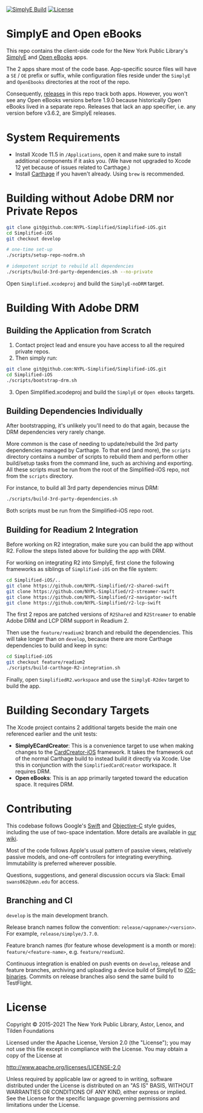 [![SimplyE Build](https://github.com/NYPL-Simplified/Simplified-iOS/workflows/SimplyE%20Build/badge.svg)](https://github.com/NYPL-Simplified/Simplified-iOS/actions?query=workflow%3A%22SimplyE%20Build%22) [![License](https://img.shields.io/badge/License-Apache%202.0-blue.svg)](https://opensource.org/licenses/Apache-2.0)

# SimplyE and Open eBooks

This repo contains the client-side code for the New York Public Library's [SimplyE](https://www.nypl.org/books-music-movies/ebookcentral/simplye) and [Open eBooks](https://openebooks.net) apps.

The 2 apps share most of the code base. App-specific source files will have a `SE` / `OE` prefix or suffix, while configuration files reside under the `SimplyE` and `OpenEbooks` directories at the root of the repo. 

Consequently, [releases](https://github.com/NYPL-Simplified/Simplified-iOS/releases) in this repo track both apps. However, you won't see any Open eBooks versions before 1.9.0 because historically Open eBooks lived in a separate repo. Releases that lack an app specifier, i.e. any version before v3.6.2, are SimplyE releases.

# System Requirements

- Install Xcode 11.5 in `/Applications`, open it and make sure to install additional components if it asks you. (We have not upgraded to Xcode 12 yet because of issues related to Carthage.)
- Install [Carthage](https://github.com/Carthage/Carthage) if you haven't already. Using `brew` is recommended.

# Building without Adobe DRM nor Private Repos

```bash
git clone git@github.com:NYPL-Simplified/Simplified-iOS.git
cd Simplified-iOS
git checkout develop

# one-time set-up
./scripts/setup-repo-nodrm.sh

# idempotent script to rebuild all dependencies
./scripts/build-3rd-party-dependencies.sh --no-private
```
Open `Simplified.xcodeproj` and build the `SimplyE-noDRM` target.

# Building With Adobe DRM

## Building the Application from Scratch

01. Contact project lead and ensure you have access to all the required private repos.
02. Then simply run:
```bash
git clone git@github.com:NYPL-Simplified/Simplified-iOS.git
cd Simplified-iOS
./scripts/bootstrap-drm.sh
```
03. Open Simplified.xcodeproj and build the `SimplyE` or `Open eBooks` targets.

## Building Dependencies Individually

After bootstrapping, it's unlikely you'll need to do that again, because the DRM dependencies very rarely change. 

More common is the case of needing to update/rebuild the 3rd party dependencies managed by Carthage. To that end (and more), the `scripts` directory contains a number of scripts to rebuild them and perform other build/setup tasks from the command line, such as archiving and exporting. All these scripts must be run from the root of the Simplified-iOS repo, not from the `scripts` directory.

For instance, to build all 3rd party dependencies minus DRM:
```bash
./scripts/build-3rd-party-dependencies.sh
```
Both scripts must be run from the Simplified-iOS repo root.

## Building for Readium 2 Integration

Before working on R2 integration, make sure you can build the app without R2. Follow the steps listed above for building the app with DRM.

For working on integrating R2 into SimplyE, first clone the following frameworks as siblings of `Simplified-iOS` on the file system:
```bash
cd Simplified-iOS/..
git clone https://github.com/NYPL-Simplified/r2-shared-swift
git clone https://github.com/NYPL-Simplified/r2-streamer-swift
git clone https://github.com/NYPL-Simplified/r2-navigator-swift
git clone https://github.com/NYPL-Simplified/r2-lcp-swift
```
The first 2 repos are patched versions of `R2Shared` and `R2Streamer` to enable Adobe DRM and LCP DRM support in Readium 2.

Then use the `feature/readium2` branch and rebuild the dependencies. This will take longer than on `develop`, because there are more Carthage dependencies to build and keep in sync:
```bash
cd Simplified-iOS
git checkout feature/readium2
./scripts/build-carthage-R2-integration.sh
```
Finally, open `SimplifiedR2.workspace` and use the `SimplyE-R2dev` target to build the app.

# Building Secondary Targets

The Xcode project contains 2 additional targets beside the main one referenced earlier and the unit tests:

- **SimplyECardCreator**: This is a convenience target to use when making changes to the [CardCreator-iOS](https://github.com/NYPL-Simplified/CardCreator-iOS) framework. It takes the framework out of the normal Carthage build to instead build it directly via Xcode. Use this in conjunction with the `SimplifiedCardCreator` workspace. It requires DRM.
- **Open eBooks**: This is an app primarily targeted toward the education space. It requires DRM.

# Contributing

This codebase follows Google's [Swift](https://google.github.io/swift/) and [Objective-C](https://google.github.io/styleguide/objcguide.xml) style guides, including the use of two-space indentation. More details are available in [our wiki](https://github.com/NYPL-Simplified/Simplified/wiki/Mobile-client-applications#code-style-1).

Most of the code follows Apple's usual pattern of passive views,
relatively passive models, and one-off controllers for integrating everything.
Immutability is preferred wherever possible.

Questions, suggestions, and general discussion occurs via Slack: Email
`swans062@umn.edu` for access.

## Branching and CI

`develop` is the main development branch.

Release branch names follow the convention: `release/<appname>/<version>`. For example, `release/simplye/3.7.0`.

Feature branch names (for feature whose development is a month or more): `feature/<feature-name>`, e.g. `feature/readium2`.

Continuous integration is enabled on push events on `develop`, release and feature branches, archiving and uploading a device build of SimplyE to [iOS-binaries](https://github.com/NYPL-Simplified/iOS-binaries). Commits on release branches also send the same build to TestFlight.

# License

Copyright © 2015-2021 The New York Public Library, Astor, Lenox, and Tilden Foundations

Licensed under the Apache License, Version 2.0 (the "License");
you may not use this file except in compliance with the License.
You may obtain a copy of the License at

   http://www.apache.org/licenses/LICENSE-2.0

Unless required by applicable law or agreed to in writing, software
distributed under the License is distributed on an "AS IS" BASIS,
WITHOUT WARRANTIES OR CONDITIONS OF ANY KIND, either express or implied.
See the License for the specific language governing permissions and
limitations under the License.
